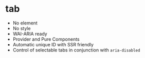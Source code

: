 # tab

- No element
- No style
- WAI-ARIA ready
- Provider and Pure Components
- Automatic unique ID with SSR friendly
- Control of selectable tabs in conjunction with `aria-disabled`
